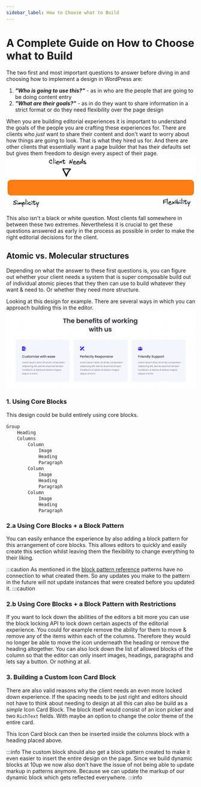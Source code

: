 ```yaml
---
sidebar_label: How to Choose what to Build
---
```


# A Complete Guide on How to Choose what to Build

The two first and most important questions to answer before diving in and choosing how to implement a design in WordPress are:

1. _**"Who is going to use this?"**_ - as in who are the people that are going to be doing content entry
2. _**"What are their goals?"**_ - as in do they want to share information in a strict format or do they need flexibility over the page design

When you are building editorial experiences it is important to understand the goals of the people you are crafting these experiences for. There are clients who _just_ want to share their content and don't want to worry about how things are going to look. That is what they hired us for. And there are other clients that essentially want a page builder that has their defaults set but gives them freedom to design every aspect of their page.
![Scale from Simplicity to Flexibility with Client needs leaning towards simplicity](../static/img/flexibility-scale.png)

This also isn't a black or white question. Most clients fall somewhere in between these two extremes. Nevertheless it is crucial to get these questions answered as early in the process as possible in order to make the right editorial decisions for the client.

## Atomic vs. Molecular structures

Depending on what the answer to these first questions is, you can figure out whether your client needs a system that is super composable build out of individual atomic pieces that they then can use to build whatever they want & need to. Or whether they need more structure.

Looking at this design for example. There are several ways in which you can approach building this in the editor.
![Design Mockup showing a row with three boxes](../static/img/sample-design-boxes.png)

### 1. Using Core Blocks

This design could be build entirely using core blocks.

```plaintext
Group
    Heading
    Columns
        Column
            Image
            Heading
            Paragraph
        Column
            Image
            Heading
            Paragraph
        Column
            Image
            Heading
            Paragraph
```

### 2.a Using Core Blocks + a Block Pattern

You can easily enhance the experience by also adding a block pattern for this arrangement of core blocks. This allows editors to quickly and easily create this section whilst leaving them the flexibility to change everything to their liking.

:::caution
As mentioned in the [block pattern reference](../reference/03-Blocks/block-patterns.md) patterns have no connection to what created them. So any updates you make to the pattern in the future will not update instances that were created before you updated it.
:::caution

### 2.b Using Core Blocks + a Block Pattern with Restrictions

If you want to lock down the abilities of the editors a bit more you can use the block locking API to lock down certain aspects of the editorial experience. You could for example remove the ability for them to move & remove any of the items within each of the columns. Therefore they would no longer be able to move the icon underneath the heading or remove the heading altogether. You can also lock down the list of allowed blocks of the column so that the editor can only insert images, headings, paragraphs and lets say a button. Or nothing at all.

### 3. Building a Custom Icon Card Block

There are also valid reasons why the client needs an even more locked down experience. If the spacing needs to be just right and editors should not have to think about needing to design at all this can also be build as a _simple_ Icon Card Block. The block itself would consist of an icon picker and two `RichText` fields. With maybe an option to change the color theme of the entire card.

This Icon Card block can then be inserted inside the columns block with a heading placed above.

:::info
The custom block should also get a block pattern created to make it even easier to insert the entire design on the page. Since we build dynamic blocks at 10up we now also don't have the issue of not being able to update markup in patterns anymore. Because we can update the markup of our dynamic block which gets reflected everywhere.
:::info
